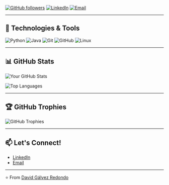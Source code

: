 [![GitHub followers](https://img.shields.io/github/followers/galvezredondodavid?label=Follow&style=social)](https://github.com/galvezredondodavid/)
[![LinkedIn](https://img.shields.io/badge/LinkedIn-Connect-blue)](https://www.linkedin.com/in/galvezredondodavid/)
[![Email](https://img.shields.io/badge/Email-Contact%20Me-red)](mailto:galvezredondodavid@gmail.com)

---

## 🔧 Technologies & Tools

![Python](https://img.shields.io/badge/-Python-3776AB?style=flat-square&logo=python&logoColor=white)
![Java](https://img.shields.io/badge/-Java-007396?style=flat-square&logo=java&logoColor=white)
![Git](https://img.shields.io/badge/-Git-F05032?style=flat-square&logo=git&logoColor=white)
![GitHub](https://img.shields.io/badge/-GitHub-181717?style=flat-square&logo=github&logoColor=white)
![Linux](https://img.shields.io/badge/-Linux-FCC624?style=flat-square&logo=linux&logoColor=black)

---

## 📊 GitHub Stats

![Your GitHub Stats](https://github-readme-stats.vercel.app/api?username=galvezredondodavid&show_icons=true&theme=radical&count_private=true)

![Top Languages](https://github-readme-stats.vercel.app/api/top-langs/?username=galvezredondodavid&layout=compact&theme=radical)

---

## 🏆 GitHub Trophies

![GitHub Trophies](https://github-profile-trophy.vercel.app/?username=galvezredondodavid&theme=radical&row=2&column=3)

---

## 📫 Let's Connect!

- [LinkedIn](https://www.linkedin.com/in/galvezredondodavid/)
- [Email](mailto:galvez.redondo.david@gmail.com)

---

⭐️ From [David Gálvez Redondo](https://github.com/galvezredondodavid)
